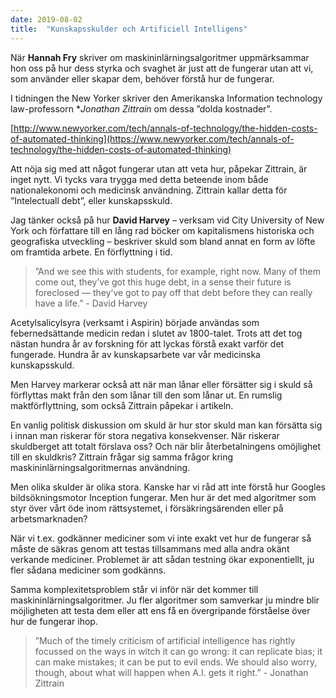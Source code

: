 ```yaml
---
date: 2019-08-02
title:  "Kunskapsskulder och Artificiell Intelligens"
---
```

När **Hannah Fry** skriver om maskininlärningsalgoritmer uppmärksammar hon oss på hur dess styrka och svaghet är just att de fungerar utan att vi, som använder eller skapar dem, behöver förstå hur de fungerar.

I tidningen the New Yorker skriver den Amerikanska Information technology law-professorn **Jonathan Zittrain* om dessa ”dolda kostnader”.

[http://www.newyorker.com/tech/annals-of-technology/the-hidden-costs-of-automated-thinking](https://www.newyorker.com/tech/annals-of-technology/the-hidden-costs-of-automated-thinking)

Att nöja sig med att något fungerar utan att veta hur, påpekar Zittrain, är inget nytt. Vi tycks vara trygga med detta beteende inom både nationalekonomi och medicinsk användning. Zittrain kallar detta för ”Intelectuall debt”, eller kunskapsskuld.

Jag tänker också på hur **David Harvey** – verksam vid City University of New York och författare till en lång rad böcker om kapitalismens historiska och geografiska utveckling – beskriver skuld som bland annat en form av löfte om framtida arbete. En förflyttning i tid.

> ”And we see this with students, for example, right now. Many of them come out, they’ve got this huge debt, in a sense their future is foreclosed — they’ve got to pay off that debt before they can really have a life.” - David Harvey

Acetylsalicylsyra (verksamt i Aspirin) började användas som febernedsättande medicin redan i slutet av 1800-talet. Trots att det tog nästan hundra år av forskning för att lyckas förstå exakt varför det fungerade. Hundra år av kunskapsarbete var vår medicinska kunskapsskuld.

Men Harvey markerar också att när man lånar eller försätter sig i skuld så förflyttas makt från den som lånar till den som lånar ut. En rumslig maktförflyttning, som också Zittrain påpekar i artikeln.

En vanlig politisk diskussion om skuld är hur stor skuld man kan försätta sig i innan man riskerar för stora negativa konsekvenser. När riskerar skuldberget att totalt förslava oss? Och när blir återbetalningens omöjlighet till en skuldkris? Zittrain frågar sig samma frågor kring maskininlärningsalgoritmernas användning.

Men olika skulder är olika stora. Kanske har vi råd att inte förstå hur Googles bildsökningsmotor Inception fungerar. Men hur är det med algoritmer som styr över vårt öde inom rättsystemet, i försäkringsärenden eller på arbetsmarknaden?

När vi t.ex. godkänner mediciner som vi inte exakt vet hur de fungerar så måste de säkras genom att testas tillsammans med alla andra okänt verkande mediciner. Problemet är att sådan testning ökar exponentiellt, ju fler sådana mediciner som godkänns.

Samma komplexitetsproblem står vi inför när det kommer till maskininlärningsalgoritmer. Ju fler algoritmer som samverkar ju mindre blir möjligheten att testa dem eller att ens få en övergripande förståelse över hur de fungerar ihop.

> ”Much of the timely criticism of artificial intelligence has rightly focussed on the ways in witch it can go wrong: it can replicate bias; it can make mistakes; it can be put to evil ends. We should also worry, though, about what will happen when A.I. gets it right.” - Jonathan Zittrain